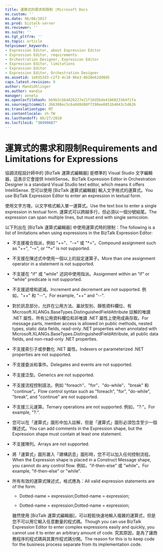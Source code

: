 ```yaml
---
title: 運算式的需求和限制 |Microsoft Docs
ms.custom: ''
ms.date: 06/08/2017
ms.prod: biztalk-server
ms.reviewer: ''
ms.suite: ''
ms.tgt_pltfrm: ''
ms.topic: article
helpviewer_keywords:
- Expression Editor, about Expression Editor
- Expression Editor, requirements
- Orchestration Designer, Expression Editor
- Expression Editor, limitations
- Expression Editor
- Expression Editor, Orchestration Designer
ms.assetid: 1e0353d3-c2f3-4c10-86e3-8620e62dd0d5
caps.latest.revision: 9
author: MandiOhlinger
ms.author: mandia
manager: anneta
ms.openlocfilehash: bb9b3cbbd426227e21f16d5bde4186823164f1fa
ms.sourcegitcommit: 266308ec5c6a9d8d80ff298ee6051b4843c5d626
ms.translationtype: MT
ms.contentlocale: zh-TW
ms.lasthandoff: 06/27/2018
ms.locfileid: "36999687"
---
```

# <a name="requirements-and-limitations-for-expressions"></a><span data-ttu-id="89617-102">運算式的需求和限制</span><span class="sxs-lookup"><span data-stu-id="89617-102">Requirements and Limitations for Expressions</span></span>
<span data-ttu-id="89617-103">協調流程設計師中的 [BizTalk 運算式編輯器] 是標準的 Visual Studio 文字編輯器，這表示它會提供 IntelliSense。</span><span class="sxs-lookup"><span data-stu-id="89617-103">BizTalk Expression Editor in Orchestration Designer is a standard Visual Studio text editor, which means it offers IntelliSense.</span></span> <span data-ttu-id="89617-104">您可以使用 [BizTalk 運算式編輯器] 輸入文字格式的運算式。</span><span class="sxs-lookup"><span data-stu-id="89617-104">You use BizTalk Expression Editor to enter an expression in textual form.</span></span>  
  
 <span data-ttu-id="89617-105">使用文字方塊，以文字格式輸入單一運算式。</span><span class="sxs-lookup"><span data-stu-id="89617-105">Use the text box to enter a single expression in textual form.</span></span> <span data-ttu-id="89617-106">運算式可以跨越多行，但必須以一個分號結尾。</span><span class="sxs-lookup"><span data-stu-id="89617-106">The expression can span multiple lines, but must end with single semicolon.</span></span>  
  
 <span data-ttu-id="89617-107">以下列出在 [BizTalk 運算式編輯器] 中使用運算式時的限制：</span><span class="sxs-lookup"><span data-stu-id="89617-107">The following is a list of limitations when using expressions in the BizTalk Expression Editor:</span></span>  
  
- <span data-ttu-id="89617-108">不支援複合指派，例如 "+="、"-=" 或 "\*="。</span><span class="sxs-lookup"><span data-stu-id="89617-108">Compound assignment such as "+=", "-=", or "\*=" is not supported.</span></span>  
  
- <span data-ttu-id="89617-109">不支援在陳述式中使用一個以上的設定運算子。</span><span class="sxs-lookup"><span data-stu-id="89617-109">More than one assignment operator in a statement is not supported.</span></span>  
  
- <span data-ttu-id="89617-110">不支援在 "if" 或 "while" 述詞中使用指派。</span><span class="sxs-lookup"><span data-stu-id="89617-110">Assignment within an “if” or “while” predicate is not supported.</span></span>  
  
- <span data-ttu-id="89617-111">不支援遞增和遞減。</span><span class="sxs-lookup"><span data-stu-id="89617-111">Increment and decrement are not supported.</span></span> <span data-ttu-id="89617-112">例如，"++" 和 "--"。</span><span class="sxs-lookup"><span data-stu-id="89617-112">For example, "++" and "--".</span></span>  
  
- <span data-ttu-id="89617-113">對於訊息部分，允許在公用方法、巢狀型別、靜態資料欄位、有 Microsoft.XLANGs.BaseTypes.DistinguishedFieldAttribute 註解的唯讀 .NET 屬性、所有公用資料欄位和非唯讀 .NET 屬性上使用成員存取。</span><span class="sxs-lookup"><span data-stu-id="89617-113">For message parts, member access is allowed on public methods, nested types, static data fields, read-only .NET properties when annotated with Microsoft.XLANGs.BaseTypes.DistinguishedFieldAttribute, all public data fields, and non-read-only .NET properties.</span></span>  
  
- <span data-ttu-id="89617-114">不支援索引子或參數化 .NET 屬性。</span><span class="sxs-lookup"><span data-stu-id="89617-114">Indexers or parameterized .NET properties are not supported.</span></span>  
  
- <span data-ttu-id="89617-115">不支援委派和事件。</span><span class="sxs-lookup"><span data-stu-id="89617-115">Delegates and events are not supported.</span></span>  
  
- <span data-ttu-id="89617-116">不支援泛型。</span><span class="sxs-lookup"><span data-stu-id="89617-116">Generics are not supported.</span></span>  
  
- <span data-ttu-id="89617-117">不支援流程控制語法，例如 "foreach"、"for"、"do-while"、"break" 和 "continue"。</span><span class="sxs-lookup"><span data-stu-id="89617-117">Flow control syntax such as "foreach", "for", "do-while", "break", and "continue" are not supported.</span></span>  
  
- <span data-ttu-id="89617-118">不支援三元運算。</span><span class="sxs-lookup"><span data-stu-id="89617-118">Ternary operations are not supported.</span></span> <span data-ttu-id="89617-119">例如，"?:"。</span><span class="sxs-lookup"><span data-stu-id="89617-119">For example, "?:".</span></span>  
  
- <span data-ttu-id="89617-120">您可以在「運算式」圖形中加入註解，但是「運算式」圖形必須包含至少一個陳述式。</span><span class="sxs-lookup"><span data-stu-id="89617-120">You can add comments in the Expression shape, but the Expression shape must contain at least one statement.</span></span>  
  
- <span data-ttu-id="89617-121">不支援陣列。</span><span class="sxs-lookup"><span data-stu-id="89617-121">Arrays are not supported.</span></span>  
  
- <span data-ttu-id="89617-122">將「運算式」圖形置入「建構訊息」圖形時，您不可以加入任何控制流程。</span><span class="sxs-lookup"><span data-stu-id="89617-122">When the Expression shape is placed in a Construct Message shape, you cannot do any control flow.</span></span> <span data-ttu-id="89617-123">例如，"if-then-else" 或 "while"。</span><span class="sxs-lookup"><span data-stu-id="89617-123">For example, "if-then-else" or "while".</span></span>  
  
- <span data-ttu-id="89617-124">所有有效的運算式陳述式，格式應為：</span><span class="sxs-lookup"><span data-stu-id="89617-124">All valid expression statements are of the form:</span></span>  
  
  -   <span data-ttu-id="89617-125">Dotted-name = expression;</span><span class="sxs-lookup"><span data-stu-id="89617-125">Dotted-name = expression;</span></span>  
  
  -   <span data-ttu-id="89617-126">Dotted-name = expression;</span><span class="sxs-lookup"><span data-stu-id="89617-126">Dotted-name = expression;</span></span>  
  
  <span data-ttu-id="89617-127">雖然使用 [BizTalk 運算式編輯器]，可以輕鬆快速地輸入複雜的運算式，但是您不可以用它輸入任意數量的程式碼。</span><span class="sxs-lookup"><span data-stu-id="89617-127">Though you can use BizTalk Expression Editor to enter complex expressions easily and quickly, you cannot use it to enter an arbitrary amount of code.</span></span> <span data-ttu-id="89617-128">究其原因，是為了讓商務程序的程式碼與其實作程式碼分開。</span><span class="sxs-lookup"><span data-stu-id="89617-128">The reason for this is to keep code for the business process separate from its implementation code.</span></span>